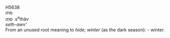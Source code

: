 <body>
  <p>H5638<br>  סתו  <br> סְתָו  ‎  s<sup>e</sup>thâv  <br><i>seth-awv‘ </i><br>From an unused root meaning to <i>hide</i>; <i>winter</i> (as the dark season): - winter.<br></p>
 </body>